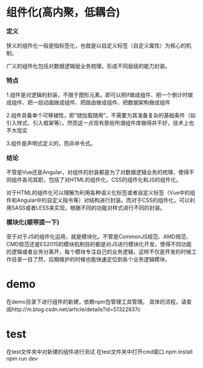 # 组件化(高内聚，低耦合)

<p style="font-weight:bold;font-size:16px">定义</p>
<p>狭义的组件化一般是指标签化，也就是以自定义标签（自定义属性）为核心的机制。﻿</p>
<p>广义的组件化包括对数据逻辑层业务梳理，形成不同层级的能力封装。﻿</p>

<p style="font-weight:bold;font-size:16px">特点</p>
<p>1.组件是对逻辑的封装，不限于图形元素。即可以把if做成组件、把一个倒计时做成组件、把一段动画做成组件、把路由做成组件、把数据架构做成组件</p>
<p>2.组件具备单个可移植性，即“随加载随用”，不需要为其准备复杂的基础条件（如引入样式、引入框架等）。然而这一点现有那些所谓组件库做得并不好，技术上也不大现实</p>
<p>3.组件是声明式定义的，而非命令式。</p>

<p style="font-weight:bold;font-size:16px">结论</p>
<p>不管是Vue还是Angular，对组件的封装都是为了对数据逻辑业务的梳理，使得不同组件各司其职，包括了对HTML的组件化，CSS的组件化和JS的组件化。﻿</p>
<p>对于HTML的组件化可以理解为利用各种语义化标签或者自定义标签（Vue中的组件和Angular中的自定义指令等）对结构进行封装。而对于CSS的组件化，可以利用SASS或者LESS来实现，根据不同的功能对样式进行不同的封装。﻿</p>

<p style="font-weight:bold;font-size:16px">模块化(顺带提一下)</p>
<p>至于对于JS的组件化运用，就是模块化。不管是CommonJS规范、AMD规范、CMD规范还是ES2015的模块机制目的都是对JS进行模块化开发，使得不同功能的逻辑或者业务分离开，每个模块专注自己的业务逻辑，这样不仅是开发的时候工作目录一目了然，后期维护的时候也能快速定位到各个业务逻辑模块。﻿</p>

# demo
在demo目录下进行组件的新建，依赖npm包管理工具管理。
具体的流程，请查阅http://m.blog.csdn.net/article/details?id=51322637c

# test
在test文件夹中对新建的组件进行测试
在test文件夹中打开cmd窗口
npm install
npm run dev